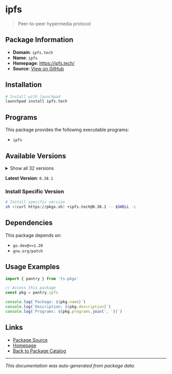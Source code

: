 # ipfs

> Peer-to-peer hypermedia protocol

## Package Information

- **Domain**: `ipfs.tech`
- **Name**: `ipfs`
- **Homepage**: https://ipfs.tech/
- **Source**: [View on GitHub](https://github.com/pkgxdev/pantry/tree/main/projects/ipfs.tech/package.yml)

## Installation

```bash
# Install with launchpad
launchpad install ipfs.tech
```

## Programs

This package provides the following executable programs:

- `ipfs`

## Available Versions

<details>
<summary>Show all 32 versions</summary>

- `0.38.1`, `0.38.0`, `0.37.0`, `0.36.0`, `0.35.0`
- `0.34.1`, `0.34.0`, `0.33.2`, `0.33.1`, `0.33.0`
- `0.32.1`, `0.32.0`, `0.31.0`, `0.30.0`, `0.29.0`
- `0.28.0`, `0.27.0`, `0.26.0`, `0.25.0`, `0.24.0`
- `0.23.0`, `0.22.0`, `0.21.1`, `0.21.0`, `0.20.0`
- `0.19.2`, `0.19.1`, `0.19.0`, `0.18.1`, `0.18.0`
- `0.17.0`, `0.16.0`

</details>

**Latest Version**: `0.38.1`

### Install Specific Version

```bash
# Install specific version
sh <(curl https://pkgx.sh) +ipfs.tech@0.38.1 -- $SHELL -i
```

## Dependencies

This package depends on:

- `go.dev@>=1.20`
- `gnu.org/patch`

## Usage Examples

```typescript
import { pantry } from 'ts-pkgx'

// Access this package
const pkg = pantry.ipfs

console.log(`Package: ${pkg.name}`)
console.log(`Description: ${pkg.description}`)
console.log(`Programs: ${pkg.programs.join(', ')}`)
```

## Links

- [Package Source](https://github.com/pkgxdev/pantry/tree/main/projects/ipfs.tech/package.yml)
- [Homepage](https://ipfs.tech/)
- [Back to Package Catalog](../../package-catalog.md)

---

*This documentation was auto-generated from package data.*
